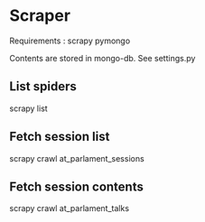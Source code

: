 Scraper
=======

Requirements : 
    scrapy
    pymongo
    
Contents are stored in mongo-db.
See settings.py  

List spiders
------------

scrapy list


Fetch session list
------------------

scrapy crawl at_parlament_sessions

Fetch session contents
----------------------

scrapy crawl at_parlament_talks

